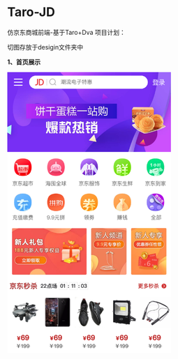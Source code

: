 # Taro-JD
仿京东商城前端-基于Taro+Dva
项目计划：



切图存放于desigin文件夹中

**1、首页展示**

<img src="./readmeImg/index.png" width="375px"/>